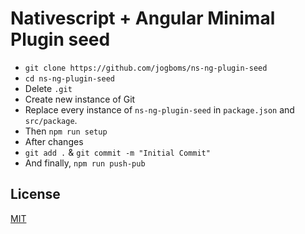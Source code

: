 # Nativescript + Angular Minimal Plugin seed

  * `git clone https://github.com/jogboms/ns-ng-plugin-seed`
  * `cd ns-ng-plugin-seed`
  * Delete `.git`
  * Create new instance of Git
  * Replace every instance of `ns-ng-plugin-seed` in `package.json` and `src/package`.
  * Then `npm run setup` 
  * After changes
  * `git add .` & `git commit -m "Initial Commit"`
  * And finally, `npm run push-pub`

## License

[MIT](/LICENSE)
